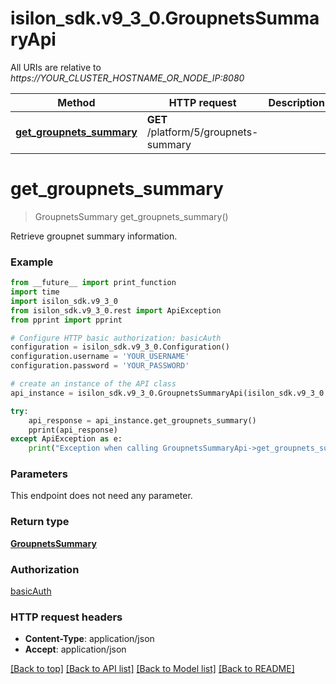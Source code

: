 # isilon_sdk.v9_3_0.GroupnetsSummaryApi

All URIs are relative to *https://YOUR_CLUSTER_HOSTNAME_OR_NODE_IP:8080*

Method | HTTP request | Description
------------- | ------------- | -------------
[**get_groupnets_summary**](GroupnetsSummaryApi.md#get_groupnets_summary) | **GET** /platform/5/groupnets-summary | 


# **get_groupnets_summary**
> GroupnetsSummary get_groupnets_summary()



Retrieve groupnet summary information.

### Example
```python
from __future__ import print_function
import time
import isilon_sdk.v9_3_0
from isilon_sdk.v9_3_0.rest import ApiException
from pprint import pprint

# Configure HTTP basic authorization: basicAuth
configuration = isilon_sdk.v9_3_0.Configuration()
configuration.username = 'YOUR_USERNAME'
configuration.password = 'YOUR_PASSWORD'

# create an instance of the API class
api_instance = isilon_sdk.v9_3_0.GroupnetsSummaryApi(isilon_sdk.v9_3_0.ApiClient(configuration))

try:
    api_response = api_instance.get_groupnets_summary()
    pprint(api_response)
except ApiException as e:
    print("Exception when calling GroupnetsSummaryApi->get_groupnets_summary: %s\n" % e)
```

### Parameters
This endpoint does not need any parameter.

### Return type

[**GroupnetsSummary**](GroupnetsSummary.md)

### Authorization

[basicAuth](../README.md#basicAuth)

### HTTP request headers

 - **Content-Type**: application/json
 - **Accept**: application/json

[[Back to top]](#) [[Back to API list]](../README.md#documentation-for-api-endpoints) [[Back to Model list]](../README.md#documentation-for-models) [[Back to README]](../README.md)

